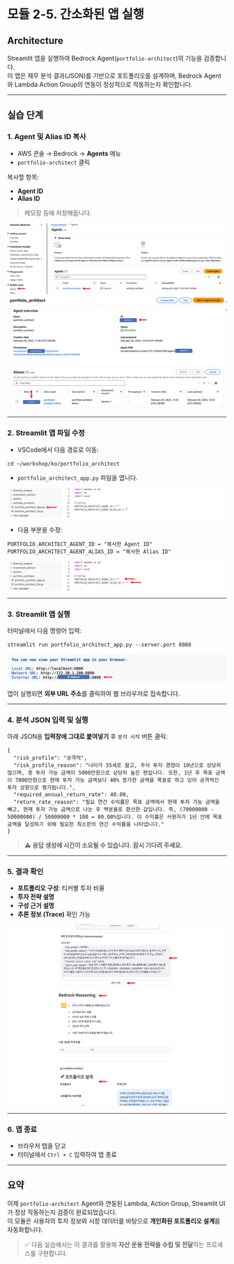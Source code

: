 # 모듈 2-5. 간소화된 앱 실행

## Architecture

Streamlit 앱을 실행하여 Bedrock Agent(`portfolio-architect`)의 기능을 검증합니다.  
이 앱은 재무 분석 결과(JSON)를 기반으로 포트폴리오를 설계하며, Bedrock Agent와 Lambda Action Group의 연동이 정상적으로 작동하는지 확인합니다.

---

## 실습 단계

### 1. Agent 및 Alias ID 복사

- AWS 콘솔 → Bedrock → **Agents** 메뉴
- `portfolio-architect` 클릭

복사할 항목:
- **Agent ID**
- **Alias ID**

> 메모장 등에 저장해둡니다.

![Agent 및 Alias ID 복사](./images/Picture71.png)  
![Agent 개요 및 별칭](./images/Picture72.png)

---

### 2. Streamlit 앱 파일 수정

- VSCode에서 다음 경로로 이동:
  
```
cd ~/workshop/ko/portfolio_architect
```

- `portfolio_architect_app.py` 파일을 엽니다.

![파일 위치](./images/Picture73.png)

- 다음 부분을 수정:

```
PORTFOLIO_ARCHITECT_AGENT_ID = "복사한 Agent ID"
PORTFOLIO_ARCHITECT_AGENT_ALIAS_ID = "복사한 Alias ID"
```

![ID 입력](./images/Picture74.png)

---

### 3. Streamlit 앱 실행

터미널에서 다음 명령어 입력:

```
streamlit run portfolio_architect_app.py --server.port 8080
```
![Trace 정보 확인](./images/Streamlit5.png)

앱이 실행되면 **외부 URL 주소**를 클릭하여 웹 브라우저로 접속합니다.

---

### 4. 분석 JSON 입력 및 실행

아래 JSON을 **입력창에 그대로 붙여넣기** 후 `분석 시작` 버튼 클릭:

```
{
  "risk_profile": "공격적",
  "risk_profile_reason": "나이가 35세로 젊고, 주식 투자 경험이 10년으로 상당히 많으며, 총 투자 가능 금액이 5000만원으로 상당히 높은 편입니다. 또한, 1년 후 목표 금액이 7000만원으로 현재 투자 가능 금액보다 40% 증가한 금액을 목표로 하고 있어 공격적인 투자 성향으로 평가됩니다.",
  "required_annual_return_rate": 40.00,
  "return_rate_reason": "필요 연간 수익률은 목표 금액에서 현재 투자 가능 금액을 빼고, 현재 투자 가능 금액으로 나눈 후 백분율로 환산한 값입니다. 즉, (70000000 - 50000000) / 50000000 * 100 = 80.00%입니다. 이 수익률은 사용자가 1년 안에 목표 금액을 달성하기 위해 필요한 최소한의 연간 수익률을 나타냅니다."
}
```

> ⚠️ **응답 생성에 시간이 소요될 수 있습니다. 잠시 기다려 주세요.**

---

### 5. 결과 확인

- **포트폴리오 구성**: 티커별 투자 비율
- **투자 전략 설명**
- **구성 근거 설명**
- **추론 정보 (Trace)** 확인 가능

![분석 결과 확인](./images/Picture77.png)  
![Trace 정보 확인](./images/Picture78.png)

---

### 6. 앱 종료

- 브라우저 탭을 닫고
- 터미널에서 `Ctrl + C` 입력하여 앱 종료

---

## 요약

이제 `portfolio-architect` Agent와 연동된 Lambda, Action Group, Streamlit UI가 정상 작동하는지 검증이 완료되었습니다.  
이 모듈은 사용자의 투자 정보와 시장 데이터를 바탕으로 **개인화된 포트폴리오 설계**를 자동화합니다.

> ✅ 다음 실습에서는 이 결과를 활용해 **자산 운용 전략을 수립 및 전달**하는 프로세스를 구현합니다.
